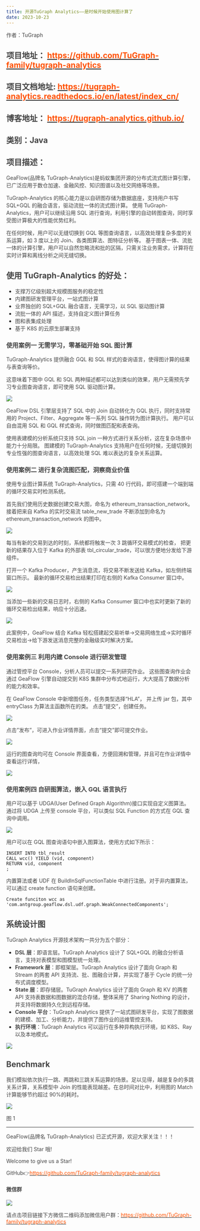 ```yaml
---
title: 开源TuGraph Analytics——是时候开始使用图计算了
date: 2023-10-23
---
```


<font style="color:rgb(69, 69, 69);">作者：TuGraph</font>

## <font style="color:rgb(69, 69, 69);">项目地址：</font><font style="color:rgb(69, 69, 69);"> </font>[<font style="color:rgb(255, 81, 0);">https://github.com/TuGraph-family/tugraph-analytics</font>](https://github.com/TuGraph-family/tugraph-analytics)

## <font style="color:rgb(69, 69, 69);">项目文档地址:</font><font style="color:rgb(69, 69, 69);"> </font>[<font style="color:rgb(255, 81, 0);">https://tugraph-analytics.readthedocs.io/en/latest/index_cn/</font>](https://tugraph-analytics.readthedocs.io/en/latest/index_cn/)

## <font style="color:rgb(69, 69, 69);">博客地址：</font><font style="color:rgb(69, 69, 69);"> </font>[<font style="color:rgb(255, 81, 0);">https://tugraph-analytics.github.io/</font>](https://tugraph-analytics.github.io/)

## <font style="color:rgb(69, 69, 69);">类别：Java</font>

## <font style="color:rgb(69, 69, 69);">项目描述：</font>

<font style="color:rgb(69, 69, 69);">GeaFlow(品牌名 TuGraph-Analytics)是蚂蚁集团开源的分布式流式图计算引擎，已广泛应用于数仓加速、金融风控、知识图谱以及社交网络等场景。</font>

<font style="color:rgb(69, 69, 69);">TuGraph-Analytics 的核心能力是以自研图存储为数据底座，支持用户书写 SQL+GQL 的融合语言，驱动流批一体的流式图计算。 使用 TuGraph-Analytics，用户可以继续沿用 SQL 进行查询，利用引擎的自动转图查询，同时享受图计算极大的性能优势红利。</font>

<font style="color:rgb(69, 69, 69);">在任何时候，用户可以无缝切换到 GQL 等图查询语言，以高效处理复杂多度的关系运算，如 3 度以上的 Join、各类图算法、图特征分析等。 基于图表一体、流批一体的计算引擎，用户可以自然忽略流和批的区隔，只需关注业务需求，计算将在实时计算和离线分析之间无缝切换。</font>

<!-- truncate -->

## <font style="color:rgb(69, 69, 69);">使用 TuGraph-Analytics 的好处：</font>

- <font style="color:rgb(69, 69, 69);">支撑万亿级别超大规模图服务的稳定性</font>
- <font style="color:rgb(69, 69, 69);">内建图研发管理平台，一站式图计算</font>
- <font style="color:rgb(69, 69, 69);">业界独创的 SQL+GQL 融合语言，无需学习，以 SQL 驱动图计算</font>
- <font style="color:rgb(69, 69, 69);">流批一体的 API 描述，支持自定义图计算任务</font>
- <font style="color:rgb(69, 69, 69);">图和表集成处理</font>
- <font style="color:rgb(69, 69, 69);">基于 K8S 的云原生部署支持</font>

### <font style="color:rgb(69, 69, 69);">使用案例一 无需学习，零基础开始 SQL 图计算</font>

<font style="color:rgb(69, 69, 69);">TuGraph-Analytics 提供融合 GQL 和 SQL 样式的查询语言，使得图计算的结果与表查询等价。</font>

<font style="color:rgb(69, 69, 69);">这意味着下图中 GQL 和 SQL 两种描述都可以达到类似的效果，用户无需预先学习专业图查询语言，即可使用 SQL 驱动图计算。</font>

![](/graph/1755608950376-1033c9a5-76d4-443f-a2b6-fbffb6191d56.png)

<font style="color:rgb(69, 69, 69);">GeaFlow DSL 引擎层支持了 SQL 中的 Join 自动转化为 GQL 执行，同时支持常用的 Project、Filter、Aggregate 等一系列 SQL 操作转为图计算执行。 用户可以自由混用 SQL 和 GQL 样式查询，同时做图匹配和表查询。</font>

<font style="color:rgb(69, 69, 69);">使用表建模的分析系统只支持 SQL join 一种方式进行关系分析，这在复杂场景中能力十分局限。 图建模的 TuGraph-Analytics 支持用户在任何时候，无缝切换到专业性强的图查询语言，以高效处理 SQL 难以表达的复杂关系运算。</font>

### <font style="color:rgb(69, 69, 69);">使用案例二 进行复杂流图匹配，洞察商业价值</font>

<font style="color:rgb(69, 69, 69);">使用专业图计算系统 TuGraph-Analytics，只需 40 行代码，即可搭建一个端到端的循环交易实时检测系统。</font>

<font style="color:rgb(69, 69, 69);">首先我们使用历史数据创建交易大图，命名为 ethereum_transaction_network。 接着把来自 Kafka 的实时交易流 table_new_trade 不断添加到命名为 ethereum_transaction_network 的图中。</font>

![](/graph/1755608970990-ee92b2a7-cce4-4468-b691-d302937205ec.png)

<font style="color:rgb(69, 69, 69);">每当有新的交易到达的时刻，系统都将触发一次 3 跳循环交易模式的检查， 把更新的结果存入位于 Kafka 的外部表 tbl_circular_trade，可以很方便地分发给下游组件。</font>

<font style="color:rgb(69, 69, 69);">打开一个 Kafka Producer，产生消息流，将交易不断发送给 Kafka，如左侧终端窗口所示。 最新的循环交易检出结果打印在右侧的 Kafka Consumer 窗口中。</font>

![](/graph/1755608983849-35ac9d0d-55cb-48b8-a01e-1e99aceaf11d.png)

<font style="color:rgb(69, 69, 69);">当添加一些新的交易日志时，右侧的 Kafka Consumer 窗口中也实时更新了新的循环交易检出结果，响应十分迅速。</font>

![](/graph/1755609001322-7f019699-9e69-4b85-a557-5d4ec75b1d41.png)

<font style="color:rgb(69, 69, 69);">此案例中，GeaFlow 结合 Kafka 轻松搭建起交易听单->交易网络生成->实时循环交易检出->给下游发送消息完整的金融级实时解决方案。</font>

### <font style="color:rgb(69, 69, 69);">使用案例三 利用内建 Console 进行研发管理</font>

<font style="color:rgb(69, 69, 69);">通过管控平台 Console，分析人员可以提交一系列研究作业。 这些图查询作业会通过 GeaFlow 引擎自动提交到 K8S 集群中分布式地运行，大大提高了数据分析的能力和效率。</font>

<font style="color:rgb(69, 69, 69);">在 GeaFlow Console 中新增图任务，任务类型选择“HLA”， 并上传 jar 包，其中 entryClass 为算法主函数所在的类。 点击“提交”，创建任务。</font>

![](/graph/1755609016219-5bd192fb-f3ea-4357-bc27-0ab3f8fd55f8.png)

<font style="color:rgb(69, 69, 69);">点击”发布”，可进入作业详情界面，点击“提交”即可提交作业。</font>

![](/graph/1755609028453-4a77fefb-1e77-4b11-9b70-1bdbb077826c.png)

<font style="color:rgb(69, 69, 69);">运行的图查询均可在 Console 界面查看，方便回溯和管理，并且可在作业详情中查看运行详情，</font>

![](/graph/1755609039536-d72dae2f-54f7-479c-9721-f44dc664016e.png)

### <font style="color:rgb(69, 69, 69);">使用案例四 自研图算法，嵌入 GQL 语言执行</font>

<font style="color:rgb(69, 69, 69);">用户可以基于 UDGA(User Defined Graph Algorithm)接口实现自定义图算法。 通过将 UDGA 上传至 console 平台，可以类似 SQL Function 的方式在 GQL 查询中调用。</font>

![](/graph/1755609052563-e9b6e50c-852d-48fb-b334-7e7586287a03.png)

<font style="color:rgb(69, 69, 69);">用户可以在 GQL 图查询语句中嵌入图算法，使用方式如下所示：</font>

```plain
INSERT INTO tbl_result
CALL wcc() YIELD (vid, component)
RETURN vid, component
;
```

<font style="color:rgb(69, 69, 69);">内置算法或者 UDF 在 BuildInSqlFunctionTable 中进行注册。对于非内置算法，可以通过 create function 语句来创建。</font>

```plain
Create funciton wcc as 'com.antgroup.geaflow.dsl.udf.graph.WeakConnectedComponents';
```

## <font style="color:rgb(69, 69, 69);">系统设计图</font>

<font style="color:rgb(69, 69, 69);">TuGraph Analytics 开源技术架构一共分为五个部分：</font>

- **<font style="color:rgb(69, 69, 69);">DSL 层</font>**<font style="color:rgb(69, 69, 69);">：即语言层。TuGraph Analytics 设计了 SQL+GQL 的融合分析语言，支持对表模型和图模型统一处理。</font>
- **<font style="color:rgb(69, 69, 69);">Framework 层</font>**<font style="color:rgb(69, 69, 69);">：即框架层。TuGraph Analytics 设计了面向 Graph 和 Stream 的两套 API 支持流、批、图融合计算，并实现了基于 Cycle 的统一分布式调度模型。</font>
- **<font style="color:rgb(69, 69, 69);">State 层</font>**<font style="color:rgb(69, 69, 69);">：即存储层。TuGraph Analytics 设计了面向 Graph 和 KV 的两套 API 支持表数据和图数据的混合存储，整体采用了 Sharing Nothing 的设计，并支持将数据持久化到远程存储。</font>
- **<font style="color:rgb(69, 69, 69);">Console 平台</font>**<font style="color:rgb(69, 69, 69);">：TuGraph Analytics 提供了一站式图研发平台，实现了图数据的建模、加工、分析能力，并提供了图作业的运维管控支持。</font>
- **<font style="color:rgb(69, 69, 69);">执行环境</font>**<font style="color:rgb(69, 69, 69);">：TuGraph Analytics 可以运行在多种异构执行环境，如 K8S、Ray 以及本地模式。</font>

![](/graph/1755609067341-d777e122-207f-4c18-8d7b-a0ef8151b861.png)

## <font style="color:rgb(69, 69, 69);">Benchmark</font>

<font style="color:rgb(69, 69, 69);">我们模拟依次执行一跳、两跳和三跳关系运算的场景。足以见得，越是复杂的多跳关系计算，关系模型中 Join 的性能表现越差。在总时间对比中，利用图的 Match 计算能够节约超过 90%的耗时。</font>

![](/graph/1755609080630-9132bd40-3ffb-4f98-ab93-fb083c1fbfe0.png)

<font style="color:rgb(69, 69, 69);">图 1</font>

---

<font style="color:rgb(69, 69, 69);">GeaFlow(品牌名 TuGraph-Analytics) 已正式开源，欢迎大家关注！！！</font>

<font style="color:rgb(69, 69, 69);">欢迎给我们 Star 哦!</font>

<font style="color:rgb(69, 69, 69);">Welcome to give us a Star!</font>

<font style="color:rgb(69, 69, 69);">GitHub</font><font style="color:rgb(69, 69, 69);">👉</font>[<font style="color:rgb(255, 81, 0);">https://github.com/TuGraph-family/tugraph-analytics</font>](https://github.com/TuGraph-family/tugraph-analytics)

#### <font style="color:rgb(69, 69, 69);">微信群</font>

![](/graph/1755609098935-d268d785-ff3c-4a2d-85c6-2db615589c9c.png)

<font style="color:rgb(69, 69, 69);">请点击项目链接下方微信二维码添加微信用户群：</font>[<font style="color:rgb(255, 81, 0);">https://github.com/TuGraph-family/tugraph-analytics</font>](https://github.com/TuGraph-family/tugraph-analytics)
